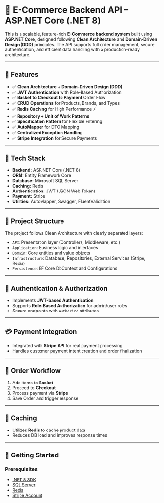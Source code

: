 # 🛒 E-Commerce Backend API – ASP.NET Core (.NET 8)

This is a scalable, feature-rich **E-Commerce backend system** built using **ASP.NET Core**, designed following **Clean Architecture** and **Domain-Driven Design (DDD)** principles. The API supports full order management, secure authentication, and efficient data handling with a production-ready architecture.

---

## 🚀 Features

- ✅ **Clean Architecture** + **Domain-Driven Design (DDD)**
- ✅ **JWT Authentication** with Role-Based Authorization
- ✅ **Basket to Checkout to Payment** Order Flow
- ✅ **CRUD Operations** for Products, Brands, and Types
- ✅ **Redis Caching** for High Performance ⚡
- ✅ **Repository + Unit of Work Patterns**
- ✅ **Specification Pattern** for Flexible Filtering
- ✅ **AutoMapper** for DTO Mapping
- ✅ **Centralized Exception Handling**
- ✅ **Stripe Integration** for Secure Payments

---

## 🧰 Tech Stack

- **Backend:** ASP.NET Core (.NET 8)
- **ORM:** Entity Framework Core
- **Database:** Microsoft SQL Server
- **Caching:** Redis
- **Authentication:** JWT (JSON Web Token)
- **Payment:** Stripe
- **Utilities:** AutoMapper, Swagger, FluentValidation

---

## 📁 Project Structure

The project follows Clean Architecture with clearly separated layers:

- `API`: Presentation layer (Controllers, Middleware, etc.)
- `Application`: Business logic and interfaces
- `Domain`: Core entities and value objects
- `Infrastructure`: Database, Repositories, External Services (Stripe, Redis)
- `Persistence`: EF Core DbContext and Configurations

---

## 🔐 Authentication & Authorization

- Implements **JWT-based Authentication**
- Supports **Role-Based Authorization** for admin/user roles
- Secure endpoints with `Authorize` attributes

---

## 💳 Payment Integration

- Integrated with **Stripe API** for real payment processing
- Handles customer payment intent creation and order finalization

---

## 🛒 Order Workflow

1. Add items to **Basket**
2. Proceed to **Checkout**
3. Process payment via **Stripe**
4. Save Order and trigger response

---

## 🔄 Caching

- Utilizes **Redis** to cache product data
- Reduces DB load and improves response times

---

## 🚦 Getting Started

### Prerequisites

- [.NET 8 SDK](https://dotnet.microsoft.com/download)
- [SQL Server](https://www.microsoft.com/en-us/sql-server)
- [Redis](https://redis.io/)
- [Stripe Account](https://stripe.com/)

